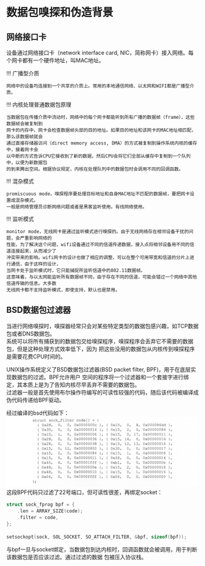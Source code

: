 # 数据包嗅探和伪造背景

## 网络接口卡

设备通过网络接口卡（network interface card, NIC，简称网卡）接入网络。每个网卡都有一个硬件地址，叫MAC地址。  

!!! 广播型介质

    网络中的设备均连接到一个共享的介质上。常用的本地通信网络、以太网和WIFI都是广播型介质。

!!! 内核处理普通数据包原理

    当数据包在传播介质中流动时，网络中的每个网卡都能听到所有广播的数据帧（frame），这些数据帧会被复制到
    网卡的内存中，网卡会检查数据帧头部的目的地址。如果目的地址和该网卡的MAC地址相匹配，那么该数据帧就会
    通过直接存储器访问（direct memory access, DMA）的方式被复制到操作系统内核的缓存中，接着网卡会
    以中断的方式告诉CPU它接收到了新的数据，然后CPU会将它们全部从缓存中复制到一个队列中，以便为新数据包
    的到来腾出空间。根据协议规定，内核在处理队列中的数据包时会调用不同的回调函数。

!!! 混杂模式

    promiscuous mode，嗅探程序要处理目标地址和自身MAC地址不匹配的数据帧，要把网卡设置成混杂模式。
    一般是网络管理员诊断网络问题或者是黑客监听使用。有线网络使用。

!!! 监听模式

    monitor mode，无线网卡是通过监听模式进行嗅探的。由于无线网络存在相邻设备干扰的问题，会严重影响网络的
    性能，为了解决这个问题，wifi设备通过不同的信道传递数据，接入点将相邻设备用不同的信道连接起来，从而减少了
    冲突带来的影响。wifi网卡的设计也做了相应的调整，可以在整个可用带宽和信道的分片上进行通信，由于这样的设计，
    当网卡处于监听模式时，它只能捕捉所监听信道中的802.11数据帧。  
    这意味着，与以太网能监听所有数据帧不同，由于存在不同的信道，可能会错过一个网络中其他信道传输的信息。大多数
    无线网卡都不支持监听模式，即使支持，默认也是禁用。

## BSD数据包过滤器

当进行网络嗅探时，嗅探器经常只会对某些特定类型的数据包感兴趣，如TCP数据包或者DNS数据包。  
系统可以将所有捕获到的数据包交给嗅探程序，嗅探程序会丢弃它不需要的数据包，但是这种处理方式效率低下，因为
把这些没用的数据包从内核传到嗅探程序是需要花费CPU时间的。  

UNIX操作系统定义了BSD数据包过滤器(BSD packet filter, BPF)，用于在底层实现数据包的过滤。BPF允许用户
空间的程序将一个过滤器和一个套接字进行绑定，其本质上是为了告知内核尽早丢弃不需要的数据包。  
过滤器一般是首先使用布尔操作符编写的可读性较强的代码，随后该代码被编译成伪代码传递给BPF驱动。

经过编译的bsd代码如下：
![编译过的bsd代码](../img/packet-bsd.png)
这段BPF代码只过滤了22号端口，但可读性很差，再绑定socket：
```c
struct sock_fprog bpf = {
    .len = ARRAY_SIZE(code);
    .filter = code,
};

setsockopt(sock, SOL_SOCKET, SO_ATTACH_FILTER, &bpf, sizeof(bpf));
```
与bpf一旦与socket绑定，当数据包到达内核时，回调函数就会被调用，用于判断该数据包是否应该过滤。通过过滤的数据
包被压入协议栈。